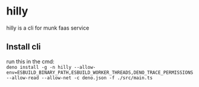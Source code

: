 # hilly

hilly is a cli for munk faas service

## Install cli

run this in the cmd:\
`deno install -g -n hilly --allow-env=ESBUILD_BINARY_PATH,ESBUILD_WORKER_THREADS,DENO_TRACE_PERMISSIONS --allow-read --allow-net -c deno.json -f ./src/main.ts`
